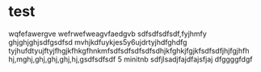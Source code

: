 # test
wqfefawergve
wefrwefweagvfaedgvb
 sdfsdfsdfsdf,fyjhmfy
ghjghjghjsdfgsdfsd
mvhjkdfuykjes5y6ujdrtyjhdfghdfg
tyjhufdtyujftyjfhgjkfhkgfhnkmfsdfsdfsdfsdfsdhjkfghkjfgjkfsdfsdfjhjfgjhfh
hj,mghj,ghj,ghj,ghj,hj,gsdfsdfsdf
5 minitnb sdfjlsadjfajdfajsfjaj
dfggggfdgf
